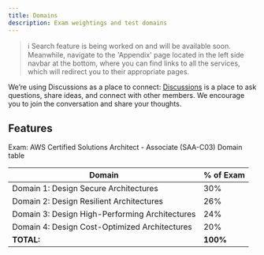 ```yaml
---
title: Domains
description: Exam weightings and test domains
---
```


> :information_source: Search feature is being worked on and will be available soon. Meanwhile, navigate to the 'Appendix' page located in the left side navbar at the bottom, where you can find links to all the services, which will redirect you to their appropriate pages.

We’re using Discussions as a place to connect: [Discussions](https://github.com/inspiringsource/aws-solutions-architect/discussions) is a place to ask questions, share ideas, and connect with other members. We encourage you to join the conversation and share your thoughts.


## Features

Exam: AWS Certified Solutions Architect - Associate (SAA-C03) Domain table

| Domain                                          	| % of Exam 	|
|-------------------------------------------------	|-----------	|
| Domain 1: Design Secure Architectures           	| 30%       	|
| Domain 2: Design Resilient Architectures        	| 26%          	|
| Domain 3: Design High-Performing Architectures    | 24%          	|
| Domain 4: Design Cost-Optimized Architectures   	| 20%          	|
| <b>TOTAL:</b>                                    	| <b>100%</b>  	|

